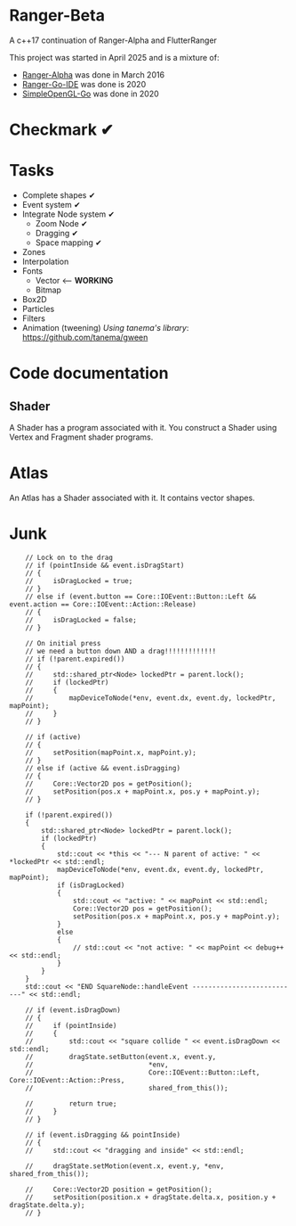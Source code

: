 # Ranger-Beta
A c++17 continuation of Ranger-Alpha and FlutterRanger

This project was started in April 2025 and is a mixture of:

- [Ranger-Alpha](https://github.com/wdevore/Ranger-Alpha) was done in March 2016
- [Ranger-Go-IDE](https://github.com/wdevore/Ranger-Go-IGE) was done is 2020
- [SimpleOpenGL-Go](https://github.com/wdevore/SimpleOpenGL-Go) was done in 2020

# Checkmark ✔

# Tasks
* Complete shapes ✔
* Event system ✔
* Integrate Node system ✔
  * Zoom Node ✔
  * Dragging ✔
  * Space mapping ✔
* Zones
* Interpolation
* Fonts
  * Vector <-- **WORKING**
  * Bitmap
* Box2D
* Particles
* Filters
* Animation (tweening) *Using tanema's library*: https://github.com/tanema/gween

# Code documentation

## Shader
A Shader has a program associated with it. You construct a Shader using Vertex and Fragment shader programs.

# Atlas
An Atlas has a Shader associated with it. It contains vector shapes.

# Junk
        // Lock on to the drag
        // if (pointInside && event.isDragStart)
        // {
        //     isDragLocked = true;
        // }
        // else if (event.button == Core::IOEvent::Button::Left && event.action == Core::IOEvent::Action::Release)
        // {
        //     isDragLocked = false;
        // }

        // On initial press 
        // we need a button down AND a drag!!!!!!!!!!!!!
        // if (!parent.expired())
        // {
        //     std::shared_ptr<Node> lockedPtr = parent.lock();
        //     if (lockedPtr)
        //     {
        //         mapDeviceToNode(*env, event.dx, event.dy, lockedPtr, mapPoint);
        //     }
        // }

        // if (active)
        // {
        //     setPosition(mapPoint.x, mapPoint.y);
        // }
        // else if (active && event.isDragging)
        // {
        //     Core::Vector2D pos = getPosition();
        //     setPosition(pos.x + mapPoint.x, pos.y + mapPoint.y);
        // }

        if (!parent.expired())
        {
            std::shared_ptr<Node> lockedPtr = parent.lock();
            if (lockedPtr)
            {
                std::cout << *this << "--- N parent of active: " << *lockedPtr << std::endl;
                mapDeviceToNode(*env, event.dx, event.dy, lockedPtr, mapPoint);
                if (isDragLocked)
                {
                    std::cout << "active: " << mapPoint << std::endl;
                    Core::Vector2D pos = getPosition();
                    setPosition(pos.x + mapPoint.x, pos.y + mapPoint.y);
                }
                else
                {
                    // std::cout << "not active: " << mapPoint << debug++ << std::endl;
                }
            }
        }
        std::cout << "END SquareNode::handleEvent ---------------------------" << std::endl;

        // if (event.isDragDown)
        // {
        //     if (pointInside)
        //     {
        //         std::cout << "square collide " << event.isDragDown << std::endl;
        //         dragState.setButton(event.x, event.y,
        //                             *env,
        //                             Core::IOEvent::Button::Left, Core::IOEvent::Action::Press,
        //                             shared_from_this());

        //         return true;
        //     }
        // }

        // if (event.isDragging && pointInside)
        // {
        //     std::cout << "dragging and inside" << std::endl;

        //     dragState.setMotion(event.x, event.y, *env, shared_from_this());

        //     Core::Vector2D position = getPosition();
        //     setPosition(position.x + dragState.delta.x, position.y + dragState.delta.y);
        // }